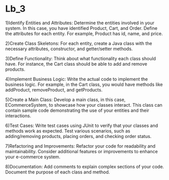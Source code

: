 # Lb_3
1)Identify Entities and Attributes:
Determine the entities involved in your system. In this case, you have identified Product, Cart, and Order.
Define the attributes for each entity. For example, Product has id, name, and price.

2)Create Class Skeletons:
For each entity, create a Java class with the necessary attributes, constructor, and getter/setter methods.

3)Define Functionality:
Think about what functionality each class should have. For instance, the Cart class should be able to add and remove products.

4)Implement Business Logic:
Write the actual code to implement the business logic. For example, in the Cart class, you would have methods like addProduct, removeProduct, and getProducts.

5)Create a Main Class:
Develop a main class, in this case, ECommerceSystem, to showcase how your classes interact. This class can contain sample code demonstrating the use of your entities and their interactions.

6)Test Cases:
Write test cases using JUnit to verify that your classes and methods work as expected. Test various scenarios, such as adding/removing products, placing orders, and checking order status.

7)Refactoring and Improvements:
Refactor your code for readability and maintainability.
Consider additional features or improvements to enhance your e-commerce system.

8)Documentation:
Add comments to explain complex sections of your code.
Document the purpose of each class and method.
